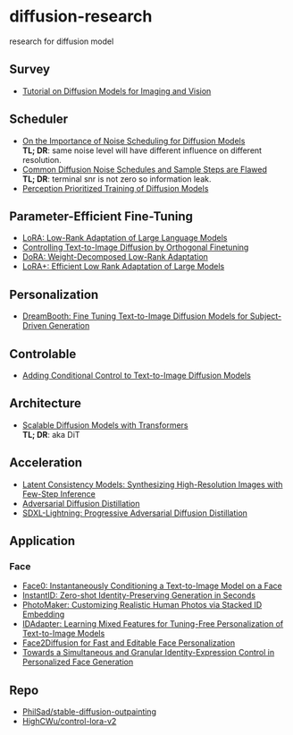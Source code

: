# diffusion-research
research for diffusion model
## Survey
- [Tutorial on Diffusion Models for Imaging and Vision](https://arxiv.org/abs/2403.18103)

## Scheduler
- [On the Importance of Noise Scheduling for Diffusion Models](https://arxiv.org/abs/2301.10972)  
**TL; DR**: same noise level will have different influence on different resolution.
- [Common Diffusion Noise Schedules and Sample Steps are Flawed](https://arxiv.org/abs/2305.08891)  
**TL; DR**: terminal snr is not zero so information leak.
- [Perception Prioritized Training of Diffusion Models](https://arxiv.org/abs/2204.00227)

## Parameter-Efficient Fine-Tuning
- [LoRA: Low-Rank Adaptation of Large Language Models](https://arxiv.org/abs/2106.09685)
- [Controlling Text-to-Image Diffusion by Orthogonal Finetuning](https://arxiv.org/abs/2306.07280)
- [DoRA: Weight-Decomposed Low-Rank Adaptation](https://arxiv.org/abs/2402.09353)
- [LoRA+: Efficient Low Rank Adaptation of Large Models](https://arxiv.org/abs/2402.12354)

## Personalization
- [DreamBooth: Fine Tuning Text-to-Image Diffusion Models for Subject-Driven Generation](https://arxiv.org/abs/2208.12242v2)

## Controlable
- [Adding Conditional Control to Text-to-Image Diffusion Models](https://arxiv.org/abs/2302.05543)

## Architecture
- [Scalable Diffusion Models with Transformers](https://arxiv.org/abs/2212.09748)  
**TL; DR**: aka DiT

## Acceleration
- [Latent Consistency Models: Synthesizing High-Resolution Images with Few-Step Inference](https://arxiv.org/abs/2310.04378)
- [Adversarial Diffusion Distillation](https://arxiv.org/abs/2311.17042)
- [SDXL-Lightning: Progressive Adversarial Diffusion Distillation](https://arxiv.org/abs/2402.13929)


## Application
### Face
- [Face0: Instantaneously Conditioning a Text-to-Image Model on a Face](https://arxiv.org/abs/2306.06638)
- [InstantID: Zero-shot Identity-Preserving Generation in Seconds](https://arxiv.org/abs/2401.07519)
- [PhotoMaker: Customizing Realistic Human Photos via Stacked ID Embedding](https://arxiv.org/abs/2312.04461)
- [IDAdapter: Learning Mixed Features for Tuning-Free Personalization of Text-to-Image Models](https://arxiv.org/abs/2403.13535)
- [Face2Diffusion for Fast and Editable Face Personalization](https://arxiv.org/abs/2403.05094)
- [Towards a Simultaneous and Granular Identity-Expression Control in Personalized Face Generation](https://arxiv.org/abs/2401.01207)

## Repo
- [PhilSad/stable-diffusion-outpainting](https://github.com/PhilSad/stable-diffusion-outpainting)
- [HighCWu/control-lora-v2](https://github.com/HighCWu/control-lora-v2)
